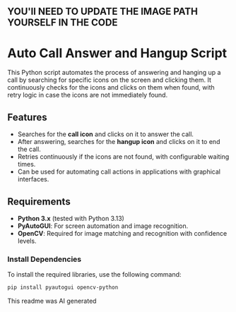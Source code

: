 ## YOU'll NEED TO UPDATE THE IMAGE PATH YOURSELF IN THE CODE

# Auto Call Answer and Hangup Script

This Python script automates the process of answering and hanging up a call by searching for specific icons on the screen and clicking them. It continuously checks for the icons and clicks on them when found, with retry logic in case the icons are not immediately found.

## Features

- Searches for the **call icon** and clicks on it to answer the call.
- After answering, searches for the **hangup icon** and clicks on it to end the call.
- Retries continuously if the icons are not found, with configurable waiting times.
- Can be used for automating call actions in applications with graphical interfaces.

## Requirements

- **Python 3.x** (tested with Python 3.13)
- **PyAutoGUI**: For screen automation and image recognition.
- **OpenCV**: Required for image matching and recognition with confidence levels.

### Install Dependencies

To install the required libraries, use the following command:

```bash
pip install pyautogui opencv-python
```
This readme was AI generated
